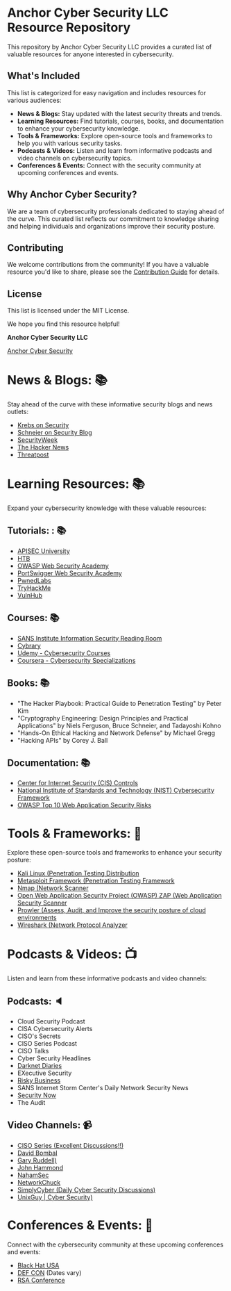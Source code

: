 # Anchor Cyber Security LLC Resource Repository

This repository by Anchor Cyber Security LLC provides a curated list of valuable resources for anyone interested in cybersecurity.

## What's Included

This list is categorized for easy navigation and includes resources for various audiences:

- **News & Blogs:** Stay updated with the latest security threats and trends.
- **Learning Resources:** Find tutorials, courses, books, and documentation to enhance your cybersecurity knowledge.
- **Tools & Frameworks:** Explore open-source tools and frameworks to help you with various security tasks.
- **Podcasts & Videos:** Listen and learn from informative podcasts and video channels on cybersecurity topics.
- **Conferences & Events:** Connect with the security community at upcoming conferences and events.

## Why Anchor Cyber Security?

We are a team of cybersecurity professionals dedicated to staying ahead of the curve. This curated list reflects our commitment to knowledge sharing and helping individuals and organizations improve their security posture.

## Contributing

We welcome contributions from the community! If you have a valuable resource you'd like to share, please see the [Contribution Guide]([link_to_contribution_guide](https://github.com/AnchorCyberSecurity/ACS-Knowledge-Vault/blob/main/CONTRIBUTING.md)) for details.

## License

This list is licensed under the MIT License.

We hope you find this resource helpful!

**Anchor Cyber Security LLC**

[Anchor Cyber Security](https://www.anchorcybersecurity.com)


# News & Blogs: :books:

Stay ahead of the curve with these informative security blogs and news outlets:

- [Krebs on Security](https://krebsonsecurity.com/)
- [Schneier on Security Blog](https://www.schneier.com/blog/calendar.html/)
- [SecurityWeek](https://www.securityweek.com/)
- [The Hacker News](https://thehackernews.com/)
- [Threatpost](https://threatpost.com/)

# Learning Resources: :books:

Expand your cybersecurity knowledge with these valuable resources:

## Tutorials: : :books:

- [APISEC University](https://www.apisecuniversity.com)
- [HTB](https://www.hackthebox.com/)
- [OWASP Web Security Academy](https://owasp-academy.teachable.com/)
- [PortSwigger Web Security Academy](https://portswigger.net/web-security)
- [PwnedLabs](https://pwnedlabs.io)
- [TryHackMe](https://tryhackme.com/login)
- [VulnHub](https://www.vulnhub.com/)

## Courses: :books:

- [SANS Institute Information Security Reading Room](https://www.sans.org/)
- [Cybrary](https://www.cybrary.it/)
- [Udemy - Cybersecurity Courses](https://www.udemy.com/topic/cyber-security/)
- [Coursera - Cybersecurity Specializations](https://www.coursera.org/courses?query=security%20certification)

## Books: :books:

- "The Hacker Playbook: Practical Guide to Penetration Testing" by Peter Kim
- "Cryptography Engineering: Design Principles and Practical Applications" by Niels Ferguson, Bruce Schneier, and Tadayoshi Kohno
- "Hands-On Ethical Hacking and Network Defense" by Michael Gregg
- "Hacking APIs" by Corey J. Ball

## Documentation: :books:

- [Center for Internet Security (CIS) Controls](https://www.cisecurity.org/controls)
- [National Institute of Standards and Technology (NIST) Cybersecurity Framework](https://www.nist.gov/cyberframework)
- [OWASP Top 10 Web Application Security Risks](https://owasp.org/www-project-top-ten/)

# Tools & Frameworks: :wrench:

Explore these open-source tools and frameworks to enhance your security posture:

- [Kali Linux (Penetration Testing Distribution](https://www.kali.org/)
- [Metasploit Framework (Penetration Testing Framework](https://www.metasploit.com/)
- [Nmap (Network Scanner](https://nmap.org/)
- [Open Web Application Security Project (OWASP) ZAP (Web Application Security Scanner](https://www.zaproxy.org/)
- [Prowler (Assess, Audit, and Improve the security posture of cloud environments](https://prowler.com/)
- [Wireshark (Network Protocol Analyzer](https://www.wireshark.org/)

# Podcasts & Videos: :tv:

Listen and learn from these informative podcasts and video channels:

## Podcasts: :speaker:

- Cloud Security Podcast
- CISA Cybersecurity Alerts
- CISO's Secrets
- CISO Series Podcast
- CISO Talks
- Cyber Security Headlines
- [Darknet Diaries](https://darknetdiaries.com/)
- EXecutive Security
- [Risky Business](https://risky.biz/)
- SANS Internet Storm Center's Daily Network Security News
- [Security Now](https://twit.tv/shows/security-now)
- The Audit

## Video Channels: :video_camera:

- [CISO Series (Excellent Discussions!!)](https://www.youtube.com/@CISOSeries)
- [David Bombal](https://www.youtube.com/@davidbombal)
- [Gary Ruddell)](https://www.youtube.com/@garyruddellofficial)
- [John Hammond](https://www.youtube.com/@_JohnHammond)
- [NahamSec](https://www.youtube.com/@NahamSec)
- [NetworkChuck](https://www.youtube.com/@NetworkChuck)
- [SimplyCyber (Daily Cyber Security Discussions)](https://www.youtube.com/@SimplyCyber)
- [UnixGuy | Cyber Security)](https://www.youtube.com/@unixguy)

# Conferences & Events: :calendar:

Connect with the cybersecurity community at these upcoming conferences and events:

- [Black Hat USA](https://www.blackhat.com/us-23/)
- [DEF CON]([https://defcon.org/]) (Dates vary)
- [RSA Conference]([https://www.rsaconference.com/])
